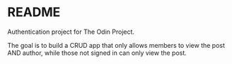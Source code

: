 # README

Authentication project for The Odin Project.

The goal is to build a CRUD app that only allows members to view the post AND author, while those not signed in can only view the post.
